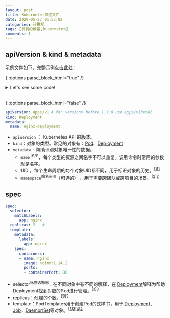 ```yaml
---
layout: post
title: Kubernetes描述文件
date: 2020-05-27 01:53:02
categories: 计算机
tags: [鸦鸦的维基,kubernetes]
comments: 1
---
```


## apiVersion & kind & metadata

示例文件如下，完整示例点击[此处](https://kubernetes.io/docs/concepts/overview/working-with-objects/kubernetes-objects/)：

{::options parse_block_html="true" /}

<details><summary markdown="span">Let's see some code!</summary>
```python
print('Hello World!')
```
Of course, it has to be Hello World, right?
</details>
<br/>

{::options parse_block_html="false" /}

```yaml
apiVersion: apps/v1 # for versions before 1.9.0 use apps/v1beta2
kind: Deployment
metadata:
  name: nginx-deployment
```

- `apiVersion` ： Kubernetes API 的版本。
- `kind`：对象的类型。常见的对象有：[Pod](/Kubernetes#Pod)、[Deployment](/Kubernetes#Deployment)
- `metadata` - 帮助识别对象唯一性的数据。
  -  `name` <sup>名字</sup>，每个类型的资源之间名字不可以重复。调用命令时常用的参数就是名字。
  - UID ，每个生命周期的每个对象UID都不同，用于标识对象的历史。<sup>[[1]][1]</sup>
  -  `namespace`<sup>命名空间</sup>（可选的） ，用于需要跨团队或跨项目的场景。<sup>[[2]][2]</sup>

## spec

```yaml
spec:
  selector:
    matchLabels:
      app: nginx
  replicas: 2	#
  template:
    metadata:
      labels:
        app: nginx
    spec:
      containers:
      - name: nginx
        image: nginx:1.14.2
        ports:
        - containerPort: 80
```

- selector<sup>标签选择器</sup>：在不同对象中有不同的解释，在 [Deployment](https://kubernetes.io/docs/concepts/workloads/controllers/deployment/)解释为帮助 Deployment找到对应的Pod进行管理。<sup>[[3]][3]</sup>
- replicas：创建的个数。<sup>[[3]][3]</sup>
- template：PodTemplates用于创建Pod的式样书，用于 [Deployment](https://kubernetes.io/docs/concepts/workloads/controllers/deployment/)、[Job](https://kubernetes.io/docs/concepts/jobs/run-to-completion-finite-workloads/)、[DaemonSet](https://kubernetes.io/docs/concepts/workloads/controllers/daemonset/)等对象。<sup>[[3]][3][[4]][4]</sup>

[1]: https://kubernetes.io/zh/docs/concepts/overview/working-with-objects/names/
[2]: https://kubernetes.io/zh/docs/concepts/overview/working-with-objects/namespaces/
[3]: https://kubernetes.io/docs/concepts/workloads/controllers/deployment/
[4]: https://kubernetes.io/docs/concepts/workloads/pods/pod-overview/#pod-templates

